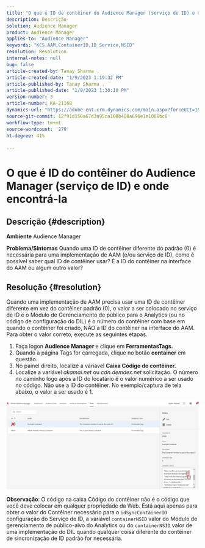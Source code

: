 ```yaml
---
title: "O que é ID de contêiner do Audience Manager (serviço de ID) e onde encontrá-la"
description: Descrição
solution: Audience Manager
product: Audience Manager
applies-to: "Audience Manager"
keywords: "KCS,AAM,ContainerID,ID Service,NSID"
resolution: Resolution
internal-notes: null
bug: false
article-created-by: Tanay Sharma .
article-created-date: "1/9/2023 1:19:32 PM"
article-published-by: Tanay Sharma .
article-published-date: "1/9/2023 1:30:10 PM"
version-number: 3
article-number: KA-21168
dynamics-url: "https://adobe-ent.crm.dynamics.com/main.aspx?forceUCI=1&pagetype=entityrecord&etn=knowledgearticle&id=af73203e-2090-ed11-aad1-6045bd006793"
source-git-commit: 12f91d156a67d3a95ca160b408a696e1e1068bc8
workflow-type: tm+mt
source-wordcount: '279'
ht-degree: 41%

---
```


# O que é ID do contêiner do Audience Manager (serviço de ID) e onde encontrá-la

## Descrição {#description}

<b>Ambiente</b>
Audience Manager


<b>Problema/Sintomas</b>
Quando uma ID de contêiner diferente do padrão (0) é necessária para uma implementação de AAM (e/ou serviço de ID), como é possível saber qual ID de contêiner usar? É a ID do contêiner na interface do AAM ou algum outro valor?


## Resolução {#resolution}


Quando uma implementação de AAM precisa usar uma ID de contêiner diferente em vez do contêiner padrão (0), o valor a ser colocado no serviço de ID e o Módulo de Gerenciamento de público para o Analytics (ou no código de configuração do DIL) é o número do contêiner com base em quando o contêiner foi criado, NÃO a ID do contêiner na interface do AAM. Para obter o valor correto, execute as seguintes etapas.

1. Faça logon <b>Audience Manager </b>e clique em <b>Ferramentas</b><b>Tags.</b>
2. Quando a página Tags for carregada, clique no botão <b>container</b> em questão.
3. No painel direito, localize a variável <b>Caixa Código do contêiner.</b>
4. Localize a variável *akamai.net* ou *cdn.demdex.net* solicitação. O número no caminho logo após a ID do locatário é o valor numérico a ser usado no código. Não use a ID do contêiner. No exemplo/captura de tela abaixo, o valor a ser usado é 1.


![](assets/4768ad75-347c-ed11-81ac-6045bd006a22.png)

<b>Observação</b>: O código na caixa Código do contêiner não é o código que você deve colocar em qualquer propriedade da Web. Está aqui apenas para obter o valor do Contêiner necessário para o `idSyncContainerID` configuração do Serviço de ID, a variável `containerNSID` valor do Módulo de gerenciamento de público-alvo do Analytics ou do `containerNSID` valor de uma implementação do DIL quando qualquer coisa diferente do contêiner de sincronização de ID padrão for necessária.


